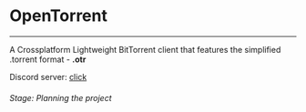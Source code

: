 # OpenTorrent
---
A Crossplatform Lightweight BitTorrent client that features the simplified .torrent format - **.otr**

Discord server: [click](https://discord.gg/f3ZFPVSvZf)
###### Stage: Planning the project
